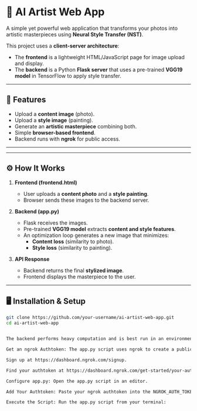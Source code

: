 # 🎨 AI Artist Web App

A simple yet powerful web application that transforms your photos into artistic masterpieces using **Neural Style Transfer (NST)**.  

This project uses a **client-server architecture**:
- The **frontend** is a lightweight HTML/JavaScript page for image upload and display.  
- The **backend** is a Python **Flask server** that uses a pre-trained **VGG19 model** in TensorFlow to apply style transfer.  

---

## 🚀 Features
- Upload a **content image** (photo).  
- Upload a **style image** (painting).  
- Generate an **artistic masterpiece** combining both.  
- Simple **browser-based frontend**.  
- Backend runs with **ngrok** for public access.  

---

---

## ⚙️ How It Works
1. **Frontend (frontend.html)**  
   - User uploads a **content photo** and a **style painting**.  
   - Browser sends these images to the backend server.  

2. **Backend (app.py)**  
   - Flask receives the images.  
   - Pre-trained **VGG19 model** extracts **content and style features**.  
   - An optimization loop generates a new image that minimizes:  
     - **Content loss** (similarity to photo).  
     - **Style loss** (similarity to painting).  

3. **API Response**  
   - Backend returns the final **stylized image**.  
   - Frontend displays the masterpiece to the user.  

---

## 🖥️ Installation & Setup


```bash
git clone https://github.com/your-username/ai-artist-web-app.git
cd ai-artist-web-app


The backend performs heavy computation and is best run in an environment with a GPU for acceptable performance.

Get an ngrok Authtoken: The app.py script uses ngrok to create a public URL for the server. You will need a free account and an authtoken.

Sign up at https://dashboard.ngrok.com/signup.

Find your authtoken at https://dashboard.ngrok.com/get-started/your-authtoken.

Configure app.py: Open the app.py script in an editor.

Add Your Authtoken: Paste your ngrok authtoken into the NGROK_AUTH_TOKEN variable at the top of the script.

Execute the Script: Run the app.py script from your terminal:

